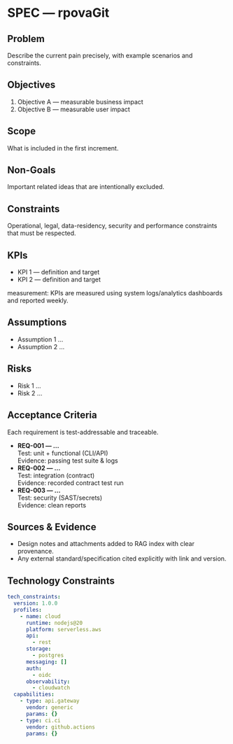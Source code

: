 # SPEC — rpovaGit

## Problem
Describe the current pain precisely, with example scenarios and constraints.

## Objectives
1) Objective A — measurable business impact  
2) Objective B — measurable user impact

## Scope
What is included in the first increment.

## Non-Goals
Important related ideas that are intentionally excluded.

## Constraints
Operational, legal, data-residency, security and performance constraints that must be respected.

## KPIs
- KPI 1 — definition and target
- KPI 2 — definition and target

measurement: KPIs are measured using system logs/analytics dashboards and reported weekly.

## Assumptions
- Assumption 1 …
- Assumption 2 …

## Risks
- Risk 1 …
- Risk 2 …

## Acceptance Criteria
Each requirement is test-addressable and traceable.

- **REQ-001 — …**  
  Test: unit + functional (CLI/API)  
  Evidence: passing test suite & logs
- **REQ-002 — …**  
  Test: integration (contract)  
  Evidence: recorded contract test run
- **REQ-003 — …**  
  Test: security (SAST/secrets)  
  Evidence: clean reports

## Sources & Evidence
- Design notes and attachments added to RAG index with clear provenance.
- Any external standard/specification cited explicitly with link and version.

## Technology Constraints
```yaml
tech_constraints:
  version: 1.0.0
  profiles:
    - name: cloud
      runtime: nodejs@20
      platform: serverless.aws
      api:
        - rest
      storage:
        - postgres
      messaging: []
      auth:
        - oidc
      observability:
        - cloudwatch
  capabilities:
    - type: api.gateway
      vendor: generic
      params: {}
    - type: ci.ci
      vendor: github.actions
      params: {}
```
